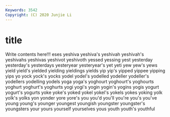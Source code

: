 ```yaml
---
Keywords: 3542
Copyright: (C) 2020 Junjie Li
---
```


# title

Write contents here!!!
eses 
yeshiva 
yeshiva's 
yeshivah 
yeshivah's
yeshivahs 
yeshivas 
yeshivot 
yeshivoth 
yessed 
yessing 
yest 
yesterday 
yesterday's 
yesterdays
yesteryear 
yesteryear's 
yet 
yeti 
yew 
yew's 
yews 
yield 
yield's 
yielded
yielding 
yieldings 
yields 
yip 
yip's 
yipped 
yippee 
yipping 
yips 
yo
yock 
yock's 
yocks 
yodel 
yodel's 
yodelled 
yodeller 
yodeller's 
yodellers 
yodelling
yodels 
yoga 
yoga's 
yoghourt 
yoghourt's 
yoghourts 
yoghurt 
yoghurt's 
yoghurts 
yogi
yogi's 
yogin 
yogin's 
yogins 
yogis 
yogurt 
yogurt's 
yogurts 
yoke 
yoke's
yoked 
yokel 
yokel's 
yokels 
yokes 
yoking 
yolk 
yolk's 
yolks 
yon
yonder 
yore 
yore's 
you 
you'd 
you'll 
you're 
you's 
you've 
young
young's 
younger 
youngest 
youngish 
youngster 
youngster's 
youngsters 
your 
yours 
yourself
yourselves 
yous 
youth 
youth's 
youthful 
